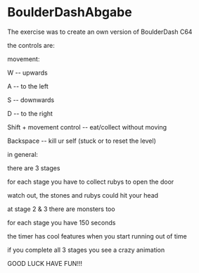 # BoulderDashAbgabe
 The exercise was to create an own version of BoulderDash C64

the controls are:

movement:

W -- upwards

A -- to the left

S -- downwards

D -- to the right


Shift + movement control -- eat/collect without moving

Backspace -- kill ur self (stuck or to reset the level)


in general:

there are 3 stages 

for each stage you have to collect rubys to open the door

watch out, the stones and rubys could hit your head

at stage 2 & 3 there are monsters too

for each stage you have 150 seconds

the timer has cool features when you start running out of time

if you complete all 3 stages you see a crazy animation

GOOD LUCK HAVE FUN!!!
